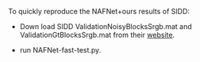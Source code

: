 To quickly reproduce the NAFNet+ours results of SIDD:

- Down load SIDD ValidationNoisyBlocksSrgb.mat and ValidationGtBlocksSrgb.mat from their [website](https://abdokamel.github.io/sidd/).

- run NAFNet-fast-test.py.


